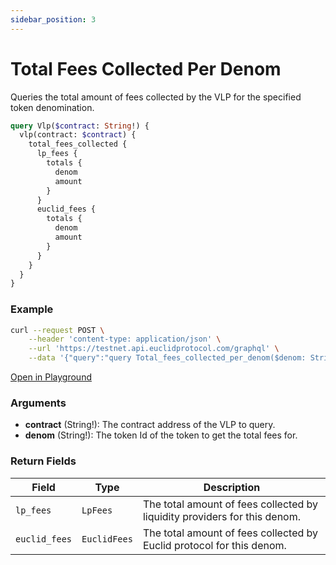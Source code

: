 ```yaml
---
sidebar_position: 3
---
```


# Total Fees Collected Per Denom

Queries the total amount of fees collected by the VLP for the specified token denomination.

```graphql
query Vlp($contract: String!) {
  vlp(contract: $contract) {
    total_fees_collected {
      lp_fees {
        totals {
          denom
          amount
        }
      }
      euclid_fees {
        totals {
          denom
          amount
        }
      }
    }
  }
}
```

### Example

```bash
curl --request POST \
    --header 'content-type: application/json' \
    --url 'https://testnet.api.euclidprotocol.com/graphql' \
    --data '{"query":"query Total_fees_collected_per_denom($denom: String!, $contract: String!) {\n  vlp(contract: $contract) {\n    total_fees_collected_per_denom(denom: $denom) {\n      lp_fees\n      euclid_fees\n    }\n  }\n}","variables":{"contract":"nibi1pys22jem6l222sxhexe7dmggtz8xkmhm49p7z3wjgrcdk3t46hgsle088m","denom":"stars"}}'
```

[Open in Playground](https://testnet.api.euclidprotocol.com/?explorerURLState=N4IgJg9gxgrgtgUwHYBcQC4QEcYIE4CeABACoQoCGANgPoBmCCAzjVBFVQlCgmDQA74aYZBDgAKACQikY9EQDKKPAEskAcwCEAGiKS2qPBW7ylqjZoCURYAB0kRIgDcq-cQeXGU8-RENfrOwdHIhRyanpGFjYOLh4%2BQTxhUQkZOT00uED7EJDXSOYc3KIEGCgqFT4GQuDHAF8ihqQ6kG0QJwpVCgAjTiYMECDHWxAPI24R%2BRGkFW6VAEZ%2BAiYAJhWAKwQ4ADYqNZWmAA8ACwRDhAB2MDh1dRQALwAOQ4BrOGO4ABYATn4L%2B4AzAB3dbqPBQMAvAEoT7bY7qJicAAMj0ecBG2iKI0ykyIIyYlDwTAx9hadSAA)

### Arguments

- **contract** (String!): The contract address of the VLP to query.
- **denom** (String!): The token Id of the token to get the total fees for.

### Return Fields

| **Field**                  | **Type**   | **Description**                                             |
|------------------------|--------|---------------------------------------------------------|
| `lp_fees`              | `LpFees` | The total amount of fees collected by liquidity providers for this denom.         |
| `euclid_fees`          | `EuclidFees` | The total amount of fees collected by Euclid protocol for this denom.                      |

